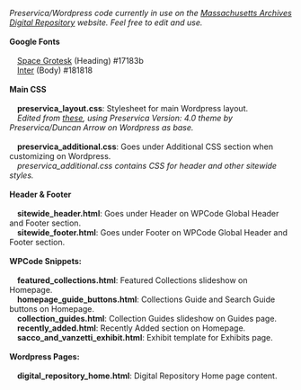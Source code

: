 <i>Preservica/Wordpress code currently in use on the <a href="https://digitalarchives.sec.state.ma.us/">Massachusetts Archives Digital Repository</a> website. Feel free to edit and use.</i>
<br><br>
<b>Google Fonts</b><br><br>
&emsp;<a href="https://fonts.google.com/specimen/Space+Grotesk">Space Grotesk</a> (Heading) #17183b<br>
&emsp;<a href="https://fonts.google.com/specimen/Inter">Inter</a> (Body) #181818<br>
<br>
<b>Main CSS</b><br><br>
&emsp;<b>preservica_layout.css</b>: Stylesheet for main Wordpress layout.<br>
&emsp;<i>Edited from <a href="https://github.com/preservica/universal-access-css/tree/master/base-preservica-theme">these</a>, using Preservica Version: 4.0 theme by Preservica/Duncan Arrow on Wordpress as base.</i><br><br>
&emsp;<b>preservica_additional.css</b>: Goes under Additional CSS section when customizing on Wordpress.<br>
&emsp;<i>preservica_additional.css contains CSS for header and other sitewide styles.</i><br>
<br>
<b>Header & Footer</b><br><br>
&emsp;<b>sitewide_header.html</b>: Goes under Header on WPCode Global Header and Footer section.<br>
&emsp;<b>sitewide_footer.html</b>: Goes under Footer on WPCode Global Header and Footer section.<br>
<br>
<b>WPCode Snippets:</b><br><br>
&emsp;<b>featured_collections.html</b>: Featured Collections slideshow on Homepage.<br>
&emsp;<b>homepage_guide_buttons.html</b>: Collections Guide and Search Guide buttons on Homepage.<br>
&emsp;<b>collection_guides.html</b>: Collection Guides slideshow on Guides page.<br>
&emsp;<b>recently_added.html</b>: Recently Added section on Homepage.<br>
&emsp;<b>sacco_and_vanzetti_exhibit.html</b>: Exhibit template for Exhibits page.<br>
<br>
<b>Wordpress Pages:</b><br><br>
&emsp;<b>digital_repository_home.html</b>: Digital Repository Home page content.
